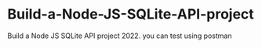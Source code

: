 # Build-a-Node-JS-SQLite-API-project
Build a Node JS SQLite API project 2022. you can test using postman
